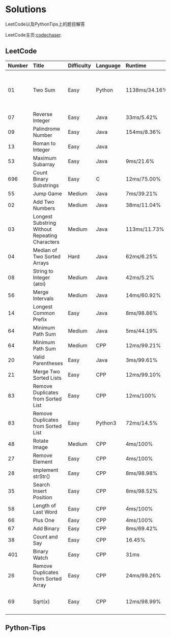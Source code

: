 # Solutions

LeetCode以及PythonTips上的题目解答

LeetCode主页:[codechaser](https://leetcode.com/coderchaser/).

## LeetCode

|Number|Title|Difficulty|Language|Runtime|Mind|
|:--|:--|:--|:--|:--|:--|
|01|Two Sum|Easy|Python|1138ms/34.16%|列表转字典，哈希表|
|07|Reverse Integer|Easy|Java|33ms/5.42%||
|09|Palindrome Number|Easy|Java|154ms/8.36%||
|13|Roman to Integer|Easy|Java||
|53|Maximum Subarray|Easy|Java|9ms/21.6%||
|696|Count Binary Substrings|Easy|C|12ms/75.00%||
|55|Jump Game|Medium|Java|7ms/39.21%||
|02|Add Two Numbers|Medium|Java|38ms/11.04%||
|03|Longest Substring Without Repeating Characters|Medium|Java|113ms/11.73%||
|04|Median of Two Sorted Arrays|Hard|Java|62ms/6.25%||
|08|String to Integer (atoi)|Medium|Java|42ms/5.2%||
|56|Merge Intervals|Medium|Java|14ms/60.92%||
|14|Longest Common Prefix|Easy|Java|8ms/98.86%||
|64|Minimum Path Sum|Medium|Java|5ms/44.19%||
|64|Minimum Path Sum|Medium|CPP|12ms/99.21%||
|20|Valid Parentheses|Easy|Java|3ms/99.61%||
|21|Merge Two Sorted Lists|Easy|CPP|12ms/99.10%||
|83|Remove Duplicates from Sorted List|Easy|CPP|12ms/100%||
|83|Remove Duplicates from Sorted List|Easy|Python3|72ms/14.5%||
|48|Rotate Image|Medium|CPP|4ms/100%||
|27|Remove Element|Easy|CPP|4ms/100%||
|28|Implement strStr()|Easy|CPP|8ms/98.98%||
|35|Search Insert Position|Easy|CPP|8ms/98.52%||
|58|Length of Last Word|Easy|CPP|4ms/100%||
|66|Plus One|Easy|CPP|4ms/100%||
|67|Add Binary|Easy|CPP|8ms/69.42%||
|38|Count and Say|Easy|CPP|16.45%||
|401|Binary Watch|Easy|CPP|31ms||
|26|Remove Duplicates from Sorted Array|Easy|CPP|24ms/99.26%||
|69|Sqrt(x)|Easy|CPP|12ms/98.99%|牛顿迭代法|

## Python-Tips
